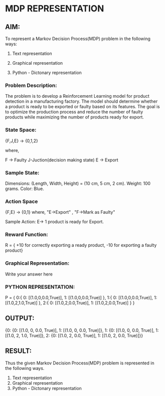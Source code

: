 # MDP REPRESENTATION

## AIM:
To represent a Markov Decision Process(MDP) problem in the following ways:

1. Text representation

2. Graphical representation

3. Python - Dictonary representation


### Problem Description:
The problem is to develop a Reinforcement Learning model for product detection in a manufacturing factory. The model should determine whether a product is ready to be exported or faulty based on its features. The goal is to optimize the production process and reduce the number of faulty products while maximizing the number of products ready for export.  

### State Space:
{F,J,E} -> {0,1,2}

where,

F -> Faulty
J-Juction(decision making state)
E -> Export

### Sample State:
Dimensions: (Length, Width, Height) = (10 cm, 5 cm, 2 cm). Weight: 100 grams. Color: Blue.

### Action Space
{F,E} -> {0,1} where, "E->Export" , "F->Mark as Faulty"

Sample Action:
E-> 1
product is ready for Export.


### Reward Function:
R = { +10 for correctly exporting a ready product, -10 for exporting a faulty product}

### Graphical Representation:
Write your answer here

### PYTHON REPRESENTATION:
P = {
    0:{
        0: [(1.0,0,0.0,True)],
        1: [(1.0,0,0.0,True)]
    },
    1:{
        0: [(1.0,0,0.0,True)],
        1: [(1.0,2,1.0,True)]
    },
    2:{
        0: [(1.0,2,0.0,True)],
        1: [(1.0,2,0.0,True)]
    }
}

## OUTPUT:
{0: {0: [(1.0, 0, 0.0, True)], 1: [(1.0, 0, 0.0, True)]},
 1: {0: [(1.0, 0, 0.0, True)], 1: [(1.0, 2, 1.0, True)]},
 2: {0: [(1.0, 2, 0.0, True)], 1: [(1.0, 2, 0.0, True)]}}

## RESULT:
Thus the given Markov Decision Process(MDP) problem is represented in the following ways.

1. Text representation
2. Graphical representation
3. Python - Dictonary representation

